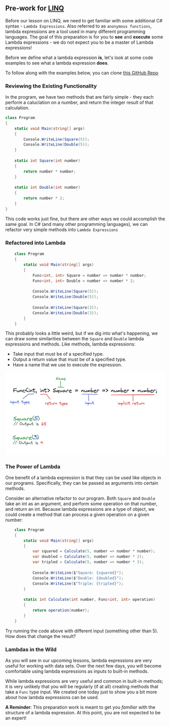 ## Pre-work for [LINQ](/Mod2/Lessons/Week4/LINQ.md)

Before our lesson on LINQ, we need to get familiar with some additional C# syntax - `Lambda Expressions`.  Also referred to as `anonymous functions`, lambda expressions are a tool used in many different programming languages.  The goal of this preparation is for you to **see** and **execute** some Lambda expressions - we do not expect you to be a master of Lambda expressions!

Before we define what a lambda expression **is**, let's look at some code examples to see what a lambda expression **does**.

To follow along with the examples below, you can clone [this GitHub Repo](https://github.com/turingschool-examples/Launch_LambdaExpressions)

### Reviewing the Existing Functionality

In the program, we have two methods that are fairly simple - they each perform a caluclation on a number, and return the integer result of that calculation.

```c#
class Program
{
    static void Main(string[] args)
    {
        Console.WriteLine(Square(5));
        Console.WriteLine(Double(5));
    }

    static int Square(int number)
    {
        return number * number;
    }

    static int Double(int number)
    {
        return number * 2;
    }
}
```

This code works just fine, but there are other ways we could accomplish the same goal.  In C# (and many other programming languages), we can refactor very simple methods into `Lambda Expressions`

### Refactored into Lambda

```c#
    class Program
    {
        static void Main(string[] args)
        {
            Func<int, int> Square = number => number * number;
            Func<int, int> Double = number => number * 2;

            Console.WriteLine(Square(5));
            Console.WriteLine(Double(5));

            Console.WriteLine(Square(3));
            Console.WriteLine(Double(3));
        }
    }
```

This probably looks a little weird, but if we dig into what's happening, we can draw some similarities between the `Square` and `Double` lambda expressions and methods.  Like methods, lambda expressions:
* Take input that must be of a specified type.
* Output a return value that must be of a specified type.
* Have a name that we use to execute the expression.

![](/Mod2/Images/Week4/LambdaExpressionDiagram.png)

### The Power of Lambda

One benefit of a lambda expression is that they can be used like objects in our programs.  Specifically, they can be passed as arguments into certain methods.

Consider an alternative refactor to our program.  Both `Square` and `Double` take an int as an argument, and perform some operation on that number, and return an int.  Because lambda expressions are a type of object, we could create a method that can process a given operation on a given number:

```c#
    class Program
    {
        static void Main(string[] args)
        {
            var squared = Calculate(5, number => number * number);
            var doubled = Calculate(5, number => number * 2);
            var tripled = Calculate(5, number => number * 3);

            Console.WriteLine($"Square: {squared}");
            Console.WriteLine($"Double: {doubled}");
            Console.WriteLine($"Triple: {tripled}");
        }

        static int Calculate(int number, Func<int, int> operation)
        {
            return operation(number);
        }
    }
```

Try running the code above with different input (something other than 5).  How does that change the result?

### Lambdas in the Wild

As you will see in our upcoming lessons, lambda expressions are very useful for working with data sets.  Over the next few days, you will become comfortable using lambda expressions as inputs to built-in methods.  

While lambda expressions are very useful and common in built-in methods; it is very unlikely that you will be regularly (if at all) creating methods that take a `Func` type input.  We created one today just to show you a bit more about how lambda expressions can be used.

**A Reminder**: This preparation work is meant to get you _familiar_ with the structure of a lambda expression.  At this point, you are not expected to be an expert!



